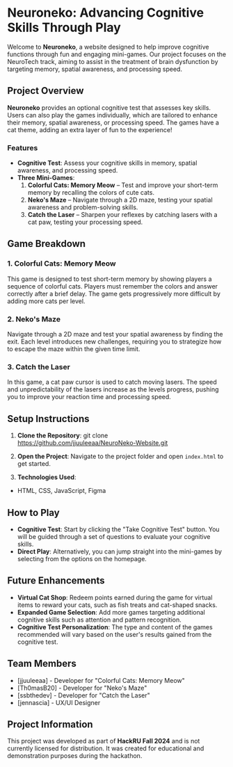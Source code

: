 # Neuroneko: Advancing Cognitive Skills Through Play

Welcome to **Neuroneko**, a website designed to help improve cognitive functions through fun and engaging mini-games. Our project focuses on the NeuroTech track, aiming to assist in the treatment of brain dysfunction by targeting memory, spatial awareness, and processing speed.

## Project Overview

**Neuroneko** provides an optional cognitive test that assesses key skills. Users can also play the games individually, which are tailored to enhance their memory, spatial awareness, or processing speed. The games have a cat theme, adding an extra layer of fun to the experience!

### Features

- **Cognitive Test**: Assess your cognitive skills in memory, spatial awareness, and processing speed.
- **Three Mini-Games**:
  1. **Colorful Cats: Memory Meow** – Test and improve your short-term memory by recalling the colors of cute cats.
  2. **Neko's Maze** – Navigate through a 2D maze, testing your spatial awareness and problem-solving skills.
  3. **Catch the Laser** – Sharpen your reflexes by catching lasers with a cat paw, testing your processing speed.

## Game Breakdown

### 1. Colorful Cats: Memory Meow

This game is designed to test short-term memory by showing players a sequence of colorful cats. Players must remember the colors and answer correctly after a brief delay. The game gets progressively more difficult by adding more cats per level.

### 2. Neko's Maze

Navigate through a 2D maze and test your spatial awareness by finding the exit. Each level introduces new challenges, requiring you to strategize how to escape the maze within the given time limit.

### 3. Catch the Laser

In this game, a cat paw cursor is used to catch moving lasers. The speed and unpredictability of the lasers increase as the levels progress, pushing you to improve your reaction time and processing speed.

## Setup Instructions

1. **Clone the Repository**:
git clone https://github.com/jjuuleeaa/NeuroNeko-Website.git

2. **Open the Project**:
Navigate to the project folder and open `index.html` to get started.

3. **Technologies Used**:
- HTML, CSS, JavaScript, Figma

## How to Play

- **Cognitive Test**: Start by clicking the "Take Cognitive Test" button. You will be guided through a set of questions to evaluate your cognitive skills.
- **Direct Play**: Alternatively, you can jump straight into the mini-games by selecting from the options on the homepage.

## Future Enhancements

- **Virtual Cat Shop**: Redeem points earned during the game for virtual items to reward your cats, such as fish treats and cat-shaped snacks.
- **Expanded Game Selection**: Add more games targeting additional cognitive skills such as attention and pattern recognition.
- **Cognitive Test Personalization**: The type and content of the games recommended will vary based on the user's results gained from the cognitive test.

## Team Members

- [jjuuleeaa] - Developer for "Colorful Cats: Memory Meow"
- [Th0masB20] - Developer for "Neko's Maze"
- [ssbthedev] - Developer for "Catch the Laser"
- [jennascia] - UX/UI Designer

## Project Information

This project was developed as part of **HackRU Fall 2024** and is not currently licensed for distribution. It was created for educational and demonstration purposes during the hackathon.
